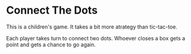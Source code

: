 # Connect The Dots
This is a children's game. It takes a bit more atrategy than tic-tac-toe.

Each player takes turn to connect two dots. Whoever closes a box gets a point and gets a chance to go again.
